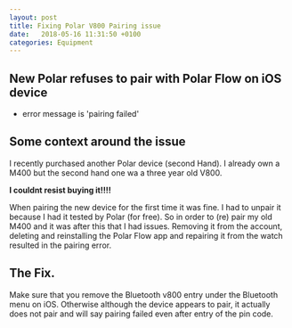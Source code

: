 ```yaml
---
layout: post
title: Fixing Polar V800 Pairing issue
date:   2018-05-16 11:31:50 +0100
categories: Equipment
---
```

## New Polar refuses to pair with Polar  Flow on iOS device
* error message is 'pairing failed'

## Some context around the issue
I recently purchased another Polar device (second Hand). I already own a M400 but the second hand one wa a three year old V800.

**I couldnt resist buying it!!!!**

When pairing the new device for the first time it was fine.
I had to unpair it because I had it tested by Polar (for free). So in order to (re) pair my old M400 and it was after this that I had issues.
Removing it from the account, deleting and reinstalling the Polar Flow app and repairing it from the watch resulted in the pairing error.

## The Fix.
Make sure that you remove the Bluetooth v800 entry under the Bluetooth menu on iOS. 
Otherwise although the device appears to pair, it actually does not pair and will say pairing failed even after entry of the pin code.
